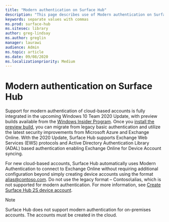 ```yaml
---
title: "Modern authentication on Surface Hub"
description: "This page describes use of Modern authentication on Surface Hub in contrast to legacy basic authentication."
keywords: separate values with commas
ms.prod: surface-hub
ms.sitesec: library
author: greg-lindsay
ms.author: greglin
manager: laurawi
audience: Admin
ms.topic: article
ms.date: 09/08/2020
ms.localizationpriority: Medium
---
```


# Modern authentication on Surface Hub

Support for modern authentication of cloud-based accounts is fully integrated in the upcoming Windows 10 Team 2020 Update, with preview builds available from the [Windows Insider Program](https://insider.windows.com/). Once you [install the preview build](surface-hub-install-2020preview.md), you can migrate from legacy basic authentication and utilize the latest security improvements from Microsoft Azure and Exchange Online. With the 2020 Update, Surface Hub supports Exchange Web Services (EWS) protocols and Active Directory Authentication Library (ADAL) based authentication enabling Exchange Online for Device Account syncing.

For new cloud-based accounts, Surface Hub automatically uses Modern Authentication to connect to Exchange Online without requiring additional configuration beyond simply creating device accounts using the format [alias@contoso.com](mailto:alias@contoso.com). Do not use the legacy format – Contoso\alias, which is not supported for modern authentication. For more information, see [Create Surface Hub 2S device account](https://docs.microsoft.com/surface-hub/surface-hub-2s-account).

> [!NOTE]
> Surface Hub does not support modern authentication for on-premises accounts. The accounts must be created in the cloud.


